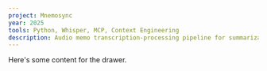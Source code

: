 ```yaml
---
project: Mnemosync
year: 2025
tools: Python, Whisper, MCP, Context Engineering
description: Audio memo transcription-processing pipeline for summarization and classification to Obsidian.
---
```


Here's some content for the drawer.
